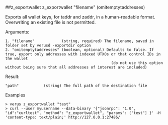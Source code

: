 ##z_exportwallet
z_exportwallet "filename" (omitemptytaddresses)

Exports all wallet keys, for taddr and zaddr, in a human-readable format.  Overwriting an existing file is not permitted.

Arguments:
```
1. "filename"            (string, required) The filename, saved in folder set by verusd -exportdir option
2. "omitemptytaddresses" (boolean, optional) Defaults to false. If true, export only addresses with indexed UTXOs or that control IDs in the wallet
                                               (do not use this option without being sure that all addresses of interest are included)

```
Result:
```
"path"           (string) The full path of the destination file

```
Examples
```
> verus z_exportwallet "test"
> curl --user myusername --data-binary '{"jsonrpc": "1.0", "id":"curltest", "method": "z_exportwallet", "params": ["test"] }' -H 'content-type: text/plain;' http://127.0.0.1:27486/

```
